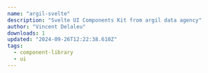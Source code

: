 ```yaml
---
name: "argil-svelte"
description: "Svelte UI Components Kit from argil data agency"
author: "Vincent Delaleu"
downloads: 1
updated: "2024-09-26T12:22:38.610Z"
tags: 
  - component-library
  - ui
---
```

